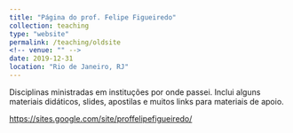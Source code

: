 ```yaml
---
title: "Página do prof. Felipe Figueiredo"
collection: teaching
type: "website"
permalink: /teaching/oldsite
<!-- venue: "" -->
date: 2019-12-31
location: "Rio de Janeiro, RJ"
---
```


Disciplinas ministradas em instituções por onde passei.
Inclui alguns materiais didáticos, slides, apostilas e muitos links para materiais de apoio.

<https://sites.google.com/site/proffelipefigueiredo/>
